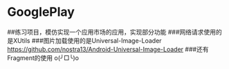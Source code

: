 # GooglePlay
##练习项目，模仿实现一个应用市场的应用，实现部分功能
###网络请求使用的是XUtils
###图片加载使用的是Universal-Image-Loader https://github.com/nostra13/Android-Universal-Image-Loader
###还有Fragment的使用 o(╯□╰)o
